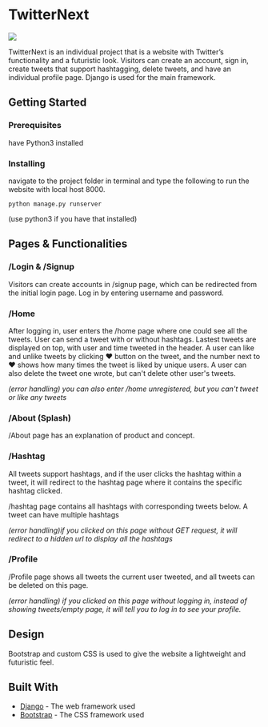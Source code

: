 # TwitterNext

![](TwitterNextEntry.gif)

TwitterNext is an individual project that is a website with Twitter’s functionality and a futuristic look. Visitors can create an account, sign in, create tweets that support hashtagging, delete tweets, and have an individual profile page. Django is used for the main framework.

## Getting Started

### Prerequisites

have Python3 installed 

### Installing

navigate to the project folder in terminal and type the following to run the website with local host 8000.

```
python manage.py runserver
```
(use python3 if you have that installed)

## Pages & Functionalities

### /Login & /Signup

Visitors can create accounts in /signup page, which can be redirected from the initial login page. Log in by entering username and password.

### /Home

After logging in, user enters the /home page where one could see all the tweets. User can send a tweet with or without hashtags. 
Lastest tweets are displayed on top, with user and time tweeted in the header.
A user can like and unlike tweets by clicking ♥ button on the tweet, and the number next to ♥ shows how many times the tweet is liked by unique users. 
A user can also delete the tweet one wrote, but can't delete other user's tweets. 

*(error handling) you can also enter /home unregistered, but you can't tweet or like any tweets*

### /About (Splash)

/About page has an explanation of product and concept. 

### /Hashtag

All tweets support hashtags, and if the user clicks the hashtag within a tweet, it will redirect to the hashtag page where it contains the specific hashtag clicked.

/hashtag page contains all hashtags with corresponding tweets below. A tweet can have multiple hashtags

*(error handling)if you clicked on this page without GET request, it will redirect to a hidden url to display all the hashtags*
 
### /Profile

/Profile page shows all tweets the current user tweeted, and all tweets can be deleted on this page. 

*(error handling) if you clicked on this page without logging in, instead of showing tweets/empty page, it will tell you to log in to see your profile.*

## Design 

Bootstrap and custom CSS is used to give the website a lightweight and futuristic feel. 

## Built With

* [Django](https://www.djangoproject.com/) - The web framework used
* [Bootstrap](https://getbootstrap.com/) - The CSS framework used

